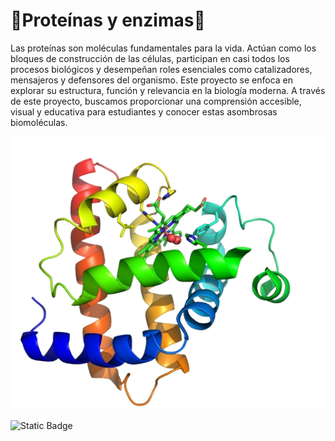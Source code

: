 # 🫧**Proteínas y enzimas**🫧

Las proteínas son moléculas fundamentales para la vida. Actúan como los bloques de construcción de las células, participan en casi todos los procesos biológicos y desempeñan roles esenciales como catalizadores, mensajeros y defensores del organismo. Este proyecto se enfoca en explorar su estructura, función y relevancia en la biología moderna.
A través de este proyecto, buscamos proporcionar una comprensión accesible, visual y educativa para estudiantes y conocer estas asombrosas biomoléculas.

![Imagen](Chimerem.png)


<img alt="Static Badge" src="https://img.shields.io/badge/:badgeContent">

